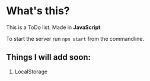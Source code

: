 # What's this?

This is a ToDo list. Made in **JavaScript**

To start the server run `npm start` from the commandline.


## Things I will add soon:

1. LocalStorage
